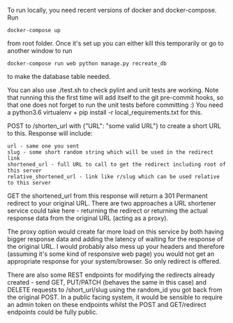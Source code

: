 
To run locally, you need recent versions of docker and docker-compose. Run 

    docker-compose up

from root folder. Once it's set up you can either kill this temporarily or go to another window to run

    docker-compose run web python manage.py recreate_db

to make the database table needed.

You can also use ./test.sh to check pylint and unit tests are working. Note that running this the first time will add itself to the git pre-commit hooks, so that one does not forget to run the unit tests before committing :) You need a python3.6 virtualenv + pip install -r local_requirements.txt for this.

POST to /shorten_url with {"URL": "some valid URL"} to create a short URL to this. Response will include:

    url - same one you sent
    slug - some short random string which will be used in the redirect link
    shortened_url - full URL to call to get the redirect including root of this server
    relative_shortened_url - link like r/slug which can be used relative to this server

GET the shortened_url from this response will return a 301 Permanent redirect to your original URL. There are two approaches a URL shortener service could take here - returning the redirect or returning the actual response data from the original URL (acting as a proxy).

The proxy option would create far more load on this service by both having bigger response data and adding the latency of waiting for the response of the original URL. I would probably also mess up your headers and therefore (assuming it's some kind of responsive web page) you would not get an appropriate response for your system/browser. So only redirect is offered.

There are also some REST endpoints for modifying the redirects already created - send GET, PUT/PATCH (behaves the same in this case) and DELETE requests to /short_url/slug using the random_id you got back from the original POST. In a public facing system, it would be sensible to require an admin token on these endpoints whilst the POST and GET/redirect endpoints could be fully public.
